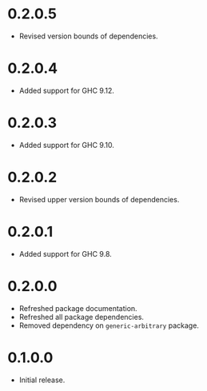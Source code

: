 # 0.2.0.5

- Revised version bounds of dependencies.

# 0.2.0.4

- Added support for GHC 9.12.

# 0.2.0.3

- Added support for GHC 9.10.

# 0.2.0.2

- Revised upper version bounds of dependencies.

# 0.2.0.1

- Added support for GHC 9.8.

# 0.2.0.0

- Refreshed package documentation.
- Refreshed all package dependencies.
- Removed dependency on `generic-arbitrary` package.

# 0.1.0.0

- Initial release.
